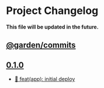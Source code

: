 # Project Changelog

**This file will be updated in the future.**

## [@garden/commits](https://github.com/blefnk/garden/commits/main)

## [0.1.0](https://github.com/blefnk/garden/releases/tag/0.0.1)

- [🌱 feat(app): initial deploy](https://github.com/blefnk/garden/commit/4099c7c7e444b3e5782487355a508fdfdb3a14cd)
